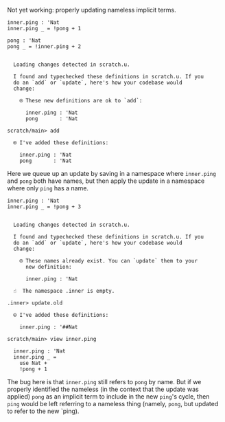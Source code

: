 Not yet working: properly updating nameless implicit terms.

```unison
inner.ping : 'Nat
inner.ping _ = !pong + 1

pong : 'Nat
pong _ = !inner.ping + 2
```

```ucm

  Loading changes detected in scratch.u.

  I found and typechecked these definitions in scratch.u. If you
  do an `add` or `update`, here's how your codebase would
  change:
  
    ⍟ These new definitions are ok to `add`:
    
      inner.ping : 'Nat
      pong       : 'Nat

```
```ucm
scratch/main> add

  ⍟ I've added these definitions:
  
    inner.ping : 'Nat
    pong       : 'Nat

```
Here we queue up an update by saving in a namespace where `inner.ping` and `pong` both have names, but then apply the
update in a namespace where only `ping` has a name.

```unison
inner.ping : 'Nat
inner.ping _ = !pong + 3
```

```ucm

  Loading changes detected in scratch.u.

  I found and typechecked these definitions in scratch.u. If you
  do an `add` or `update`, here's how your codebase would
  change:
  
    ⍟ These names already exist. You can `update` them to your
      new definition:
    
      inner.ping : 'Nat

```
```ucm
  ☝️  The namespace .inner is empty.

.inner> update.old

  ⍟ I've added these definitions:
  
    inner.ping : '##Nat

scratch/main> view inner.ping

  inner.ping : 'Nat
  inner.ping _ =
    use Nat +
    !pong + 1

```
The bug here is that `inner.ping` still refers to `pong` by name. But if we properly identified the nameless (in the
context that the update was applied) `pong` as an implicit term to include in the new `ping`'s cycle, then `ping` would
be left referring to a nameless thing (namely, `pong`, but updated to refer to the new `ping).
